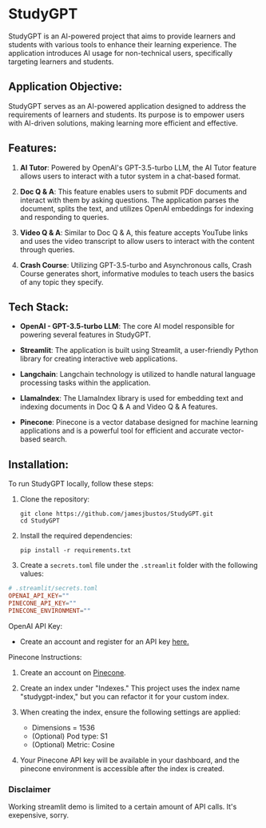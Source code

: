 # StudyGPT

StudyGPT is an AI-powered project that aims to provide learners and students with various tools to enhance their learning experience. The application introduces AI usage for non-technical users, specifically targeting learners and students.

## Application Objective:

StudyGPT serves as an AI-powered application designed to address the requirements of learners and students. Its purpose is to empower users with AI-driven solutions, making learning more efficient and effective.

## Features:

1. **AI Tutor**: Powered by OpenAI's GPT-3.5-turbo LLM, the AI Tutor feature allows users to interact with a tutor system in a chat-based format.

2. **Doc Q & A**: This feature enables users to submit PDF documents and interact with them by asking questions. The application parses the document, splits the text, and utilizes OpenAI embeddings for indexing and responding to queries.

3. **Video Q & A**: Similar to Doc Q & A, this feature accepts YouTube links and uses the video transcript to allow users to interact with the content through queries.

4. **Crash Course**: Utilizing GPT-3.5-turbo and Asynchronous calls, Crash Course generates short, informative modules to teach users the basics of any topic they specify.

## Tech Stack:

- **OpenAI - GPT-3.5-turbo LLM**: The core AI model responsible for powering several features in StudyGPT.

- **Streamlit**: The application is built using Streamlit, a user-friendly Python library for creating interactive web applications.

- **Langchain**: Langchain technology is utilized to handle natural language processing tasks within the application.

- **LlamaIndex**: The LlamaIndex library is used for embedding text and indexing documents in Doc Q & A and Video Q & A features.

- **Pinecone**: Pinecone is a vector database designed for machine learning applications and is a powerful tool for efficient and accurate vector-based search.

## Installation:

To run StudyGPT locally, follow these steps:

1. Clone the repository:
   ```
   git clone https://github.com/jamesjbustos/StudyGPT.git
   cd StudyGPT
   ```

2. Install the required dependencies:
   ```
   pip install -r requirements.txt
   ```

3. Create a `secrets.toml` file under the `.streamlit` folder with the following values:

```toml
# .streamlit/secrets.toml
OPENAI_API_KEY=""
PINECONE_API_KEY=""
PINECONE_ENVIRONMENT=""
```

OpenAI API Key:

- Create an account and register for an API key [here.](https://platform.openai.com/signup)

Pinecone Instructions:

1. Create an account on [Pinecone](https://www.pinecone.io/).

2. Create an index under "Indexes." This project uses the index name "studygpt-index," but you can refactor it for your custom index.

3. When creating the index, ensure the following settings are applied:
   - Dimensions = 1536
   - (Optional) Pod type: S1
   - (Optional) Metric: Cosine

4. Your Pinecone API key will be available in your dashboard, and the pinecone environment is accessible after the index is created.

### Disclaimer
Working streamlit demo is limited to a certain amount of API calls. It's exepensive, sorry.
